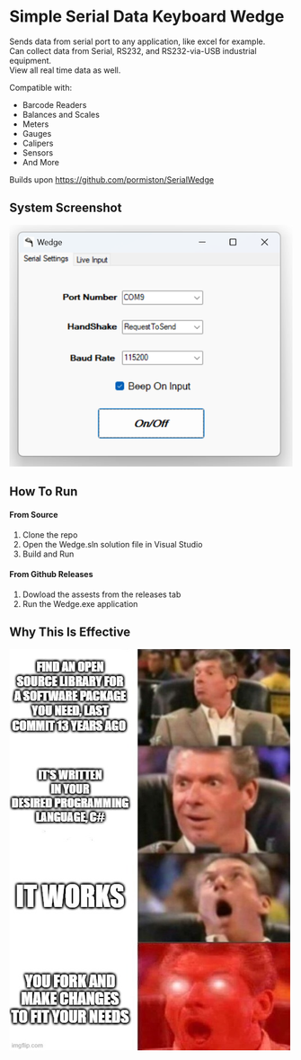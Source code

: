 
# Simple Serial Data Keyboard Wedge

Sends data from serial port to any application, like excel for example.  
Can collect data from Serial, RS232, and RS232-via-USB industrial equipment.  
View all real time data as well. 

Compatible with:
* Barcode Readers
* Balances and Scales
* Meters
* Gauges
* Calipers
* Sensors 
* And More

Builds upon https://github.com/pormiston/SerialWedge

## System Screenshot
![system_gui](https://raw.githubusercontent.com/jglatts/SerialWedge/refs/heads/master/images/gui2.png)


## How To Run
#### From Source
1. Clone the repo
2. Open the Wedge.sln solution file in Visual Studio
3. Build and Run 

#### From Github Releases 
1. Dowload the assests from the releases tab
2. Run the Wedge.exe application 



## Why This Is Effective  
![funny_img](https://raw.githubusercontent.com/jglatts/SerialWedge/refs/heads/master/images/funny-c%23.jpg)